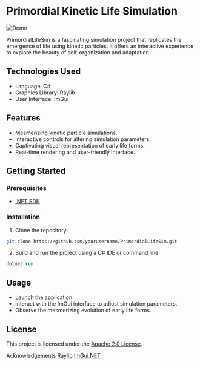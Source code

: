# Primordial Kinetic Life Simulation

![Demo](demo.gif)

PrimordialLifeSim is a fascinating simulation project that replicates the emergence of life using kinetic particles. It offers an interactive experience to explore the beauty of self-organization and adaptation.

## Technologies Used

- Language: C#
- Graphics Library: Raylib
- User Interface: ImGui

## Features

- Mesmerizing kinetic particle simulations.
- Interactive controls for altering simulation parameters.
- Captivating visual representation of early life forms.
- Real-time rendering and user-friendly interface.

## Getting Started

### Prerequisites

- [.NET SDK](https://dotnet.microsoft.com/download)

### Installation

1. Clone the repository:

```bash
git clone https://github.com/yourusername/PrimordialLifeSim.git
```

2. Build and run the project using a C# IDE or command line:
```ps
dotnet run
```
## Usage
- Launch the application.
- Interact with the ImGui interface to adjust simulation parameters.
- Observe the mesmerizing evolution of early life forms.
## License
This project is licensed under the [Apache 2.0 License](Licence.txt).

Acknowledgements
[Raylib](https://raylib.com)
[ImGui.NET](https://github.com/ImGuiNET/ImGui.NET)
